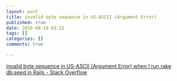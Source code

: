 ```yaml
---
layout: post
title: invalid byte sequence in US-ASCII (Argument Error)
published: true
date: 2016-08-10 03:22
tags: []
categories: []
comments: true

---
```

[invalid byte sequence in US-ASCII (Argument Error) when I run rake db:seed in Rails - Stack Overflow](http://stackoverflow.com/questions/17031651/invalid-byte-sequence-in-us-ascii-argument-error-when-i-run-rake-dbseed-in-ra)